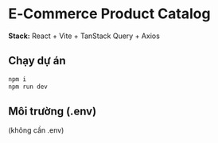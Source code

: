 # E‑Commerce Product Catalog

**Stack:** React + Vite + TanStack Query + Axios

## Chạy dự án

```bash
npm i
npm run dev
```

## Môi trường (.env)

(không cần .env)
